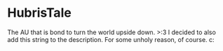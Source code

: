 # HubrisTale
The AU that is bond to turn the world upside down. >:3
I decided to also add this string to the description. For some unholy reason, of course. c:
